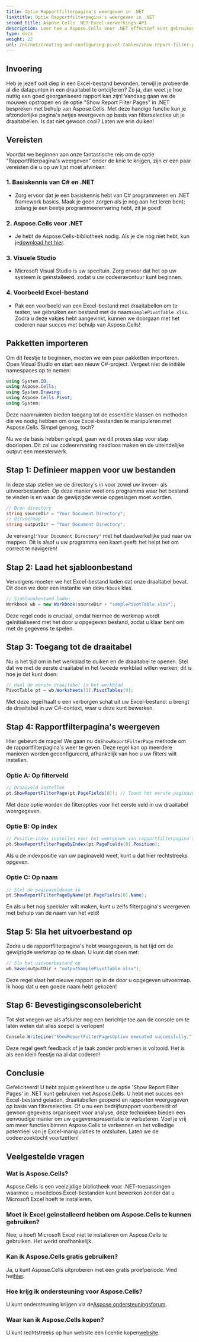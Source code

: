 ```yaml
---
title: Optie Rapportfilterpagina's weergeven in .NET
linktitle: Optie Rapportfilterpagina's weergeven in .NET
second_title: Aspose.Cells .NET Excel-verwerkings-API
description: Leer hoe u Aspose.Cells voor .NET effectief kunt gebruiken om rapportfilterpagina's in draaitabellen weer te geven. Stapsgewijze handleiding met complete codevoorbeelden.
type: docs
weight: 22
url: /nl/net/creating-and-configuring-pivot-tables/show-report-filter-pages-option/
---
```

## Invoering
Heb je jezelf ooit diep in een Excel-bestand bevonden, terwijl je probeerde al die datapunten in een draaitabel te ontcijferen? Zo ja, dan weet je hoe nuttig een goed georganiseerd rapport kan zijn! Vandaag gaan we de mouwen opstropen en de optie "Show Report Filter Pages" in .NET bespreken met behulp van Aspose.Cells. Met deze handige functie kun je afzonderlijke pagina's netjes weergeven op basis van filterselecties uit je draaitabellen. Is dat niet gewoon cool? Laten we erin duiken!
## Vereisten
Voordat we beginnen aan onze fantastische reis om de optie "Rapportfilterpagina's weergeven" onder de knie te krijgen, zijn er een paar vereisten die u op uw lijst moet afvinken:
### 1. Basiskennis van C# en .NET
- Zorg ervoor dat je een basiskennis hebt van C# programmeren en .NET framework basics. Maak je geen zorgen als je nog aan het leren bent; zolang je een beetje programmeerervaring hebt, zit je goed!
### 2. Aspose.Cells voor .NET
-  Je hebt de Aspose.Cells-bibliotheek nodig. Als je die nog niet hebt, kun je[download het hier](https://releases.aspose.com/cells/net/).
### 3. Visuele Studio
- Microsoft Visual Studio is uw speeltuin. Zorg ervoor dat het op uw systeem is geïnstalleerd, zodat u uw codeeravontuur kunt beginnen.
### 4. Voorbeeld Excel-bestand
-  Pak een voorbeeld van een Excel-bestand met draaitabellen om te testen; we gebruiken een bestand met de naam`samplePivotTable.xlsx`.
Zodra u deze vakjes hebt aangevinkt, kunnen we doorgaan met het coderen naar succes met behulp van Aspose.Cells!
## Pakketten importeren
Om dit feestje te beginnen, moeten we een paar pakketten importeren. Open Visual Studio en start een nieuw C#-project. Vergeet niet de initiële namespaces op te nemen:
```csharp
using System.IO;
using Aspose.Cells;
using System.Drawing;
using Aspose.Cells.Pivot;
using System;
```
Deze naamruimten bieden toegang tot de essentiële klassen en methoden die we nodig hebben om onze Excel-bestanden te manipuleren met Aspose.Cells. Simpel genoeg, toch?

Nu we de basis hebben gelegd, gaan we dit proces stap voor stap doorlopen. Dit zal uw codeerervaring naadloos maken en de uiteindelijke output een meesterwerk.
## Stap 1: Definieer mappen voor uw bestanden
In deze stap stellen we de directory's in voor zowel uw invoer- als uitvoerbestanden. Op deze manier weet ons programma waar het bestand te vinden is en waar de gewijzigde versie opgeslagen moet worden.
```csharp
// Bron directory
string sourceDir = "Your Document Directory";
// Uitvoermap
string outputDir = "Your Document Directory";
```
 Je vervangt`"Your Document Directory"` met het daadwerkelijke pad naar uw mappen. Dit is alsof u uw programma een kaart geeft: het helpt het om correct te navigeren!
## Stap 2: Laad het sjabloonbestand
 Vervolgens moeten we het Excel-bestand laden dat onze draaitabel bevat. Dit doen we door een instantie van de`Workbook` klas.
```csharp
// Sjabloonbestand laden
Workbook wb = new Workbook(sourceDir + "samplePivotTable.xlsx");
```
Deze regel code is cruciaal, omdat hiermee de werkmap wordt geïnitialiseerd met het door u opgegeven bestand, zodat u klaar bent om met de gegevens te spelen.
## Stap 3: Toegang tot de draaitabel
Nu is het tijd om in het werkblad te duiken en de draaitabel te openen. Stel dat we met de eerste draaitabel in het tweede werkblad willen werken; dit is hoe je dat kunt doen:
```csharp
// Haal de eerste draaitabel in het werkblad
PivotTable pt = wb.Worksheets[1].PivotTables[0];
```
Met deze regel haalt u een verborgen schat uit uw Excel-bestand: u brengt de draaitabel in uw C#-context, waar u deze kunt bewerken.
## Stap 4: Rapportfilterpagina's weergeven
Hier gebeurt de magie! We gaan nu de`ShowReportFilterPage` methode om de rapportfilterpagina's weer te geven. Deze regel kan op meerdere manieren worden geconfigureerd, afhankelijk van hoe u uw filters wilt instellen.
### Optie A: Op filterveld
```csharp
// Draaiveld instellen
pt.ShowReportFilterPage(pt.PageFields[0]); // Toont het eerste paginaveld
```
Met deze optie worden de filteropties voor het eerste veld in uw draaitabel weergegeven.
### Optie B: Op index
```csharp
// Positie-index instellen voor het weergeven van rapportfilterpagina's
pt.ShowReportFilterPageByIndex(pt.PageFields[0].Position);
```
Als u de indexpositie van uw paginaveld weet, kunt u dat hier rechtstreeks opgeven.
### Optie C: Op naam
```csharp
// Stel de paginaveldnaam in
pt.ShowReportFilterPageByName(pt.PageFields[0].Name);
```
En als u het nog specialer wilt maken, kunt u zelfs filterpagina's weergeven met behulp van de naam van het veld! 
## Stap 5: Sla het uitvoerbestand op
Zodra u de rapportfilterpagina's hebt weergegeven, is het tijd om de gewijzigde werkmap op te slaan. U kunt dat doen met:
```csharp
// Sla het uitvoerbestand op
wb.Save(outputDir + "outputSamplePivotTable.xlsx");
```
Deze regel slaat het nieuwe rapport op in de door u opgegeven uitvoermap. Ik hoop dat u een goede naam hebt gekozen!
## Stap 6: Bevestigingsconsolebericht
Tot slot voegen we als afsluiter nog een berichtje toe aan de console om te laten weten dat alles soepel is verlopen!
```csharp
Console.WriteLine("ShowReportFilterPagesOption executed successfully.");
```
Deze regel geeft feedback of je taak zonder problemen is voltooid. Het is als een klein feestje na al dat coderen!
## Conclusie
Gefeliciteerd! U hebt zojuist geleerd hoe u de optie 'Show Report Filter Pages' in .NET kunt gebruiken met Aspose.Cells. U hebt met succes een Excel-bestand geladen, draaitabellen geopend en rapporten weergegeven op basis van filterselecties. Of u nu een bedrijfsrapport voorbereidt of gewoon gegevens organiseert voor analyse, deze technieken bieden een eenvoudige manier om uw gegevenspresentatie te verbeteren.
Voel je vrij om meer functies binnen Aspose.Cells te verkennen en het volledige potentieel van je Excel-manipulaties te ontsluiten. Laten we de codeerzoektocht voortzetten!
## Veelgestelde vragen
### Wat is Aspose.Cells?
Aspose.Cells is een veelzijdige bibliotheek voor .NET-toepassingen waarmee u moeiteloos Excel-bestanden kunt bewerken zonder dat u Microsoft Excel hoeft te installeren.
### Moet ik Excel geïnstalleerd hebben om Aspose.Cells te kunnen gebruiken?
Nee, u hoeft Microsoft Excel niet te installeren om Aspose.Cells te gebruiken. Het werkt onafhankelijk.
### Kan ik Aspose.Cells gratis gebruiken?
 Ja, u kunt Aspose.Cells uitproberen met een gratis proefperiode. Vind het[hier](https://releases.aspose.com/).
### Hoe krijg ik ondersteuning voor Aspose.Cells?
 U kunt ondersteuning krijgen via de[Aspose ondersteuningsforum](https://forum.aspose.com/c/cells/9).
### Waar kan ik Aspose.Cells kopen?
 U kunt rechtstreeks op hun website een licentie kopen[website](https://purchase.aspose.com/buy).